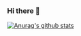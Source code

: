### Hi there 👋

[![Anurag's github stats](https://github-readme-stats.vercel.app/api?username=zhongcg123)](https://github.com/anuraghazra/github-readme-stats)

<!--
**zhongcg123/zhongcg123** is a ✨ _special_ ✨ repository because its `README.md` (this file) appears on your GitHub profile.

Here are some ideas to get you started:

- 🔭 I’m currently working on ...
- 🌱 I’m currently learning ...
- 👯 I’m looking to collaborate on ...
- 🤔 I’m looking for help with ...
- 💬 Ask me about ...
- 📫 How to reach me: ...
- 😄 Pronouns: ...
- ⚡ Fun fact: ...
-->
